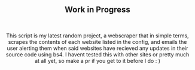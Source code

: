 <h2 align=center>Work in Progress</h2>

<br>

<p align=center>This script is my latest random project, a webscraper that in simple terms, scrapes the contents of each website listed in the config, and emails the user alerting them when said websites have recieved any updates in their source code using bs4. I havent tested this with other sites or pretty much at all yet, so make a pr if you get to it before I do : )</p>